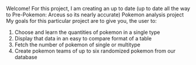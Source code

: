 Welcome!
For this project, I am creating an up to date (up to date all the way to Pre-Pokemon: Arceus so its nearly accurate) Pokemon analysis project
My goals for this particular project are to give you, the user to:
1. Choose and learn the quantities of pokemon in a single type
2. Display that data in an easy to compare format of a table
3. Fetch the number of pokemon of single or multitype
4. Create pokemon teams of up to six randomized pokemon from our database
